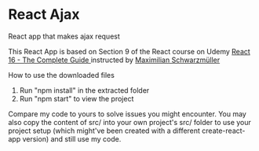 # React Ajax
React app that makes ajax request

This React App is based on Section 9 of the React course on Udemy [React 16 - The Complete Guide ](https://www.udemy.com/react-the-complete-guide-incl-redux/) instructed by [Maximilian Schwarzmüller](https://twitter.com/maxedapps)

How to use the downloaded files

1) Run "npm install" in the extracted folder
2) Run "npm start" to view the project

Compare my code to yours to solve issues you might encounter. You may also copy the content of src/ into your own project's src/ folder to use your project setup (which might've been created with a different create-react-app version) and still use my code.